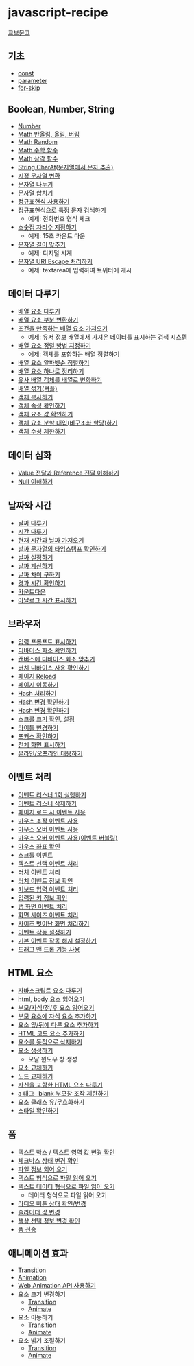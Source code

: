 # javascript-recipe

[교보문고](http://www.kyobobook.co.kr/product/detailViewKor.laf?mallGb=KOR&ejkGb=KOR&barcode=9791190665414)

## 기초

- [const](https://thegicode.github.io/javascript-recipe/basic/variable-const.html)
- [parameter](https://thegicode.github.io/javascript-recipe/basic/function-parameter.html)
- [for-skip](https://thegicode.github.io/javascript-recipe/basic/for-skip.html)

## Boolean, Number, String

- [Number](https://thegicode.github.io/javascript-recipe/number.html)
- [Math 반올림, 올림, 버림](https://thegicode.github.io/javascript-recipe/math-rounding.html)
- [Math Random](https://thegicode.github.io/javascript-recipe/math-random.html)
- [Math 수학 함수](https://thegicode.github.io/javascript-recipe/math-maths.html)
- [Math 삼각 함수](https://thegicode.github.io/javascript-recipe/math-trigonometric.html)
- [String CharAt(문자열에서 문자 추출)](https://thegicode.github.io/javascript-recipe/string-charat.html)
- [지정 문자열 변환](https://thegicode.github.io/javascript-recipe/string-replace.html)
- [문자열 나누기](https://thegicode.github.io/javascript-recipe/string-split.html)
- [문자열 합치기](https://thegicode.github.io/javascript-recipe/string-combine.html)
- [정규표현식 사용하기](https://thegicode.github.io/javascript-recipe/regular.html)
- [정규표현식으로 특정 문자 검색하기](https://thegicode.github.io/javascript-recipe/regular-test.html)
  - 예제: 전화번호 형식 체크
- [소숫점 자리수 지정하기](https://thegicode.github.io/javascript-recipe/number-decimalPoint.html)
  - 예제: 15초 카운트 다운
- [문자열 길이 맞추기](https://thegicode.github.io/javascript-recipe/string-pad.html)
  - 예제: 디지털 시계
- [문자열 URI Escape 처리하기](https://thegicode.github.io/javascript-recipe/encodeURI.html)
  - 예제: textarea에 입력하여 트위터에 게시

## 데이터 다루기

- [배열 요소 다루기](https://thegicode.github.io/javascript-recipe/array-forEach.html)
- [배열 요소 부분 변환하기](https://thegicode.github.io/javascript-recipe/array-splice.html)
- [조건을 만족하는 배열 요소 가져오기](https://thegicode.github.io/javascript-recipe/array-find.html)
  - 예제: 유저 정보 배열에서 가져온 데이터를 표시하는 검색 시스템
- [배열 요소 정렬 방법 지정하기](https://thegicode.github.io/javascript-recipe/array-sort.html)
  - 예제: 객체를 포함하는 배열 정렬하기
- [배열 요소 알파벳순 정렬하기](https://thegicode.github.io/javascript-recipe/array-sortString.html)
- [배열 요소 하나로 정리하기](https://thegicode.github.io/javascript-recipe/array-reduce.html)
- [유사 배열 객체를 배열로 변화하기](https://thegicode.github.io/javascript-recipe/array-arrayLike.html)
- [배열 섞기(셔플)](https://thegicode.github.io/javascript-recipe/array-shuffle.html)
- [객체 복사하기](https://thegicode.github.io/javascript-recipe/object-copy.html)
- [객체 속성 확인하기](https://thegicode.github.io/javascript-recipe/object-property.html)
- [객체 요소 값 확인하기](https://thegicode.github.io/javascript-recipe/object-entries.html)
- [객체 요소 분할 대입(비구조화 할당)하기](https://thegicode.github.io/javascript-recipe/object-destructuring.html)
- [객체 수정 제한하기](https://thegicode.github.io/javascript-recipe/object-freeze.html)

## 데이터 심화

- [Value 전달과 Reference 전달 이해하기](https://thegicode.github.io/javascript-recipe/primitive-vs-reference.html)
- [Null 이해하기](https://thegicode.github.io/javascript-recipe/null.html)

## 날짜와 시간

- [날짜 다루기](https://thegicode.github.io/javascript-recipe/date-date.html)
- [시간 다루기](https://thegicode.github.io/javascript-recipe/date-time.html)
- [현재 시간과 날짜 가져오기](https://thegicode.github.io/javascript-recipe/date-locale.html)
- [날짜 문자열의 타임스탬프 확인하기](https://thegicode.github.io/javascript-recipe/date-parse.html)
- [날짜 설정하기](https://thegicode.github.io/javascript-recipe/date-set.html)
- [날짜 계산하기](https://thegicode.github.io/javascript-recipe/date-calculate.html)
- [날짜 차이 구하기](https://thegicode.github.io/javascript-recipe/date-diff.html)
- [경과 시간 확인하기](https://thegicode.github.io/javascript-recipe/date-elapsed.html)
- [카운트다운](https://thegicode.github.io/javascript-recipe/date-countdown.html)
- [아날로그 시간 표시하기](https://thegicode.github.io/javascript-recipe/date-analog-clock.html)

## 브라우저

- [입력 프롬프트 표시하기](https://thegicode.github.io/javascript-recipe/browser/prompt.html)
- [디바이스 화소 확인하기](https://thegicode.github.io/javascript-recipe/browser/device-pixel-ratio.html)
- [캔버스에 디바이스 화소 맞추기](https://thegicode.github.io/javascript-recipe/browser/canvas-radio.html)
- [터치 디바이스 사용 확인하기](https://thegicode.github.io/javascript-recipe/browser/touch-device.html)
- [페이지 Reload](https://thegicode.github.io/javascript-recipe/browser/location-reload.html)
- [페이지 이동하기](https://thegicode.github.io/javascript-recipe/browser/history.html)
- [Hash 처리하기](https://thegicode.github.io/javascript-recipe/browser/location-hash.html)
- [Hash 변경 확인하기](https://thegicode.github.io/javascript-recipe/browser/hashchange.html)
- [Hash 변경 확인하기](https://thegicode.github.io/javascript-recipe/browser/hashchange.html)
- [스크롤 크기 확인, 설정](https://thegicode.github.io/javascript-recipe/browser/scroll.html)
- [타이틀 변경하기](https://thegicode.github.io/javascript-recipe/browser/title-change.html)
- [포커스 확인하기](https://thegicode.github.io/javascript-recipe/browser/focus.html)
- [전체 화면 표시하기](https://thegicode.github.io/javascript-recipe/browser/full-screen.html)
- [온라인/오프라인 대응하기](https://thegicode.github.io/javascript-recipe/browser/online.html)


## 이벤트 처리

- [이벤트 리스너 1회 실행하기](https://thegicode.github.io/javascript-recipe/event-listener-once.html)
- [이벤트 리스너 삭제하기](https://thegicode.github.io/javascript-recipe/event-listener-remove.html)
- [페이지 로드 시 이벤트 사용](https://thegicode.github.io/javascript-recipe/event-load.html)
- [마우스 조작 이벤트 사용](https://thegicode.github.io/javascript-recipe/event-mouse.html)
- [마우스 오버 이벤트 사용](https://thegicode.github.io/javascript-recipe/event-mouse-over.html)
- [마우스 오버 이벤트 사용(이벤트 버블링)](https://thegicode.github.io/javascript-recipe/event-mouse-over2.html)
- [마우스 좌표 확인](https://thegicode.github.io/javascript-recipe/event-mouse-location.html)
- [스크롤 이벤트](https://thegicode.github.io/javascript-recipe/event-scroll.html)
- [텍스트 선택 이벤트 처리](https://thegicode.github.io/javascript-recipe/text-select-event.html)
- [터치 이벤트 처리](https://thegicode.github.io/javascript-recipe/touch.html)
- [터치 이벤트 정보 확인](https://thegicode.github.io/javascript-recipe/touch-changed.html)
- [키보드 입력 이벤트 처리](https://thegicode.github.io/javascript-recipe/keyboard-event.html)
- [입력된 키 정보 확인](https://thegicode.github.io/javascript-recipe/key.html)
- [탭 화면 이벤트 처리](https://thegicode.github.io/javascript-recipe/tab-event.html)
- [화면 사이즈 이벤트 처리](https://thegicode.github.io/javascript-recipe/event-resize.html)
- [사이즈 벗어난 화면 처리하기](https://thegicode.github.io/javascript-recipe/match-media.html)
- [이벤트 작동 설정하기](https://thegicode.github.io/javascript-recipe/dispatch-event.html)
- [기본 이벤트 작동 해지 설정하기](https://thegicode.github.io/javascript-recipe/event-prevent.html)
- [드래그 앤 드롭 기능 사용](https://thegicode.github.io/javascript-recipe/drag-drop.html)

## HTML 요소
- [자바스크립트 요소 다루기](https://thegicode.github.io/javascript-recipe/html/node.html)
- [html, body 요소 읽어오기](https://thegicode.github.io/javascript-recipe/html/document.html)
- [부모/자식/전/후 요소 읽어오기](https://thegicode.github.io/javascript-recipe/html/get-node.html)
- [부모 요소에 자식 요소 추가하기](https://thegicode.github.io/javascript-recipe/html/append-child.html)
- [요소 앞/뒤에 다른 요소 추가하기](https://thegicode.github.io/javascript-recipe/html/insert.html)
- [HTML 코드 요소 추가하기](https://thegicode.github.io/javascript-recipe/html/insert-adjacent.html)
- [요소를 동적으로 삭제하기](https://thegicode.github.io/javascript-recipe/html/remove.html)
- [요소 생성하기](https://thegicode.github.io/javascript-recipe/html/create-element.html)
  - 모달 윈도우 창 생성
- [요소 교체하기](https://thegicode.github.io/javascript-recipe/html/replace-child.html)
- [노드 교체하기](https://thegicode.github.io/javascript-recipe/html/replace-with.html)
- [자신을 포함한 HTML 요소 다루기](https://thegicode.github.io/javascript-recipe/html/outer-html.html)
- [a 태그 _blank 부모창 조작 제한하기](https://thegicode.github.io/javascript-recipe/html/noopener.html)
- [요소 클래스 유/무효화하기](https://thegicode.github.io/javascript-recipe/html/classlist-toggle.html)
- [스타일 확인하기](https://thegicode.github.io/javascript-recipe/html/get-computed-style.html)


## 폼

- [텍스트 박스 / 텍스트 영역 값 변경 확인](https://thegicode.github.io/javascript-recipe/form/form-event-input.html)
- [체크박스 상태 변경 확인](https://thegicode.github.io/javascript-recipe/form/form-checkbox.html)
- [파일 정보 읽어 오기](https://thegicode.github.io/javascript-recipe/form/form-file.html)
- [텍스트 형식으로 파일 읽어 오기](https://thegicode.github.io/javascript-recipe/form/form-file-readastext.html)
- [텍스트 데이터 형식으로 파일 읽어 오기](https://thegicode.github.io/javascript-recipe/form/form-file-readasdataurl.html)
  - 데이터 형식으로 파일 읽어 오기
- [라디오 버튼 상태 확인/변경](https://thegicode.github.io/javascript-recipe/form/form-radio.html)
- [슬라이더 값 변경](https://thegicode.github.io/javascript-recipe/form/form-slider.html)
- [색상 선택 정보 변경 확인](https://thegicode.github.io/javascript-recipe/form/form-color.html)
- [폼 전송](https://thegicode.github.io/javascript-recipe/form/form-submit.html)


## 애니메이션 효과
- [Transition](https://thegicode.github.io/javascript-recipe/animation/transition.html)
- [Animation](https://thegicode.github.io/javascript-recipe/animation/animation.html)
- [Web Animation API 사용하기](https://thegicode.github.io/javascript-recipe/animation/animate.html)
- 요소 크기 변경하기
  - [Transition](https://thegicode.github.io/javascript-recipe/animation/transition-scale.html)
  - [Animate](https://thegicode.github.io/javascript-recipe/animation/animate-scale.html)
- 요소 이동하기
  - [Transition](https://thegicode.github.io/javascript-recipe/animation/transition-move.html)
  - [Animate](https://thegicode.github.io/javascript-recipe/animation/animate-ㅡmove.html)
- 요소 밝기 조절하기
  - [Transition](https://thegicode.github.io/javascript-recipe/animation/transition-bright.html)
  - [Animate](https://thegicode.github.io/javascript-recipe/animation/animate-bright.html)